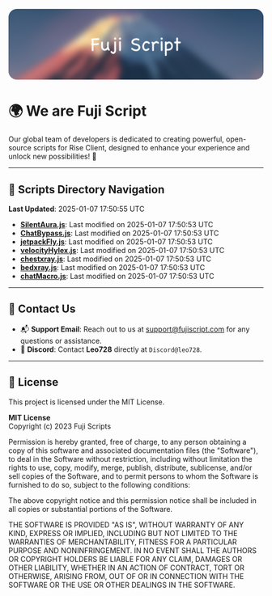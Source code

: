 ![Banner](.github/b.webp)

# 🌍 **We are Fuji Script**

Our global team of developers is dedicated to creating powerful, open-source scripts for Rise Client, designed to enhance your experience and unlock new possibilities! 🌟

---
<!-- SCRIPTS_NAVIGATION_START -->
## 📂 **Scripts Directory Navigation**

**Last Updated**: 2025-01-07 17:50:55 UTC

- **[SilentAura.js](scripts/SilentAura.js)**: Last modified on 2025-01-07 17:50:53 UTC
- **[ChatBypass.js](scripts/ChatBypass.js)**: Last modified on 2025-01-07 17:50:53 UTC
- **[jetpackFly.js](scripts/jetpackFly.js)**: Last modified on 2025-01-07 17:50:53 UTC
- **[velocityHylex.js](scripts/velocityHylex.js)**: Last modified on 2025-01-07 17:50:53 UTC
- **[chestxray.js](scripts/chestxray.js)**: Last modified on 2025-01-07 17:50:53 UTC
- **[bedxray.js](scripts/bedxray.js)**: Last modified on 2025-01-07 17:50:53 UTC
- **[chatMacro.js](scripts/chatMacro.js)**: Last modified on 2025-01-07 17:50:53 UTC

<!-- SCRIPTS_NAVIGATION_END -->

---

## 💬 **Contact Us**  
- 📬 **Support Email**: Reach out to us at [support@fujiscript.com](mailto:support@fujiscript.com) for any questions or assistance.  
- 💬 **Discord**: Contact **Leo728** directly at `Discord@leo728`.

---

## 📜 **License**

This project is licensed under the MIT License.  

**MIT License**  
Copyright (c) 2023 Fuji Scripts  

Permission is hereby granted, free of charge, to any person obtaining a copy of this software and associated documentation files (the "Software"), to deal in the Software without restriction, including without limitation the rights to use, copy, modify, merge, publish, distribute, sublicense, and/or sell copies of the Software, and to permit persons to whom the Software is furnished to do so, subject to the following conditions:  

The above copyright notice and this permission notice shall be included in all copies or substantial portions of the Software.  

THE SOFTWARE IS PROVIDED "AS IS", WITHOUT WARRANTY OF ANY KIND, EXPRESS OR IMPLIED, INCLUDING BUT NOT LIMITED TO THE WARRANTIES OF MERCHANTABILITY, FITNESS FOR A PARTICULAR PURPOSE AND NONINFRINGEMENT. IN NO EVENT SHALL THE AUTHORS OR COPYRIGHT HOLDERS BE LIABLE FOR ANY CLAIM, DAMAGES OR OTHER LIABILITY, WHETHER IN AN ACTION OF CONTRACT, TORT OR OTHERWISE, ARISING FROM, OUT OF OR IN CONNECTION WITH THE SOFTWARE OR THE USE OR OTHER DEALINGS IN THE SOFTWARE.  
